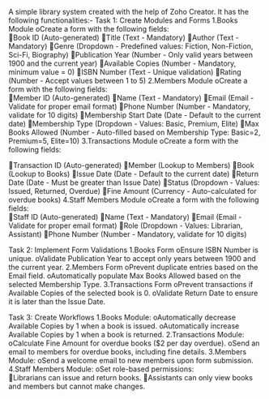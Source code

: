 A simple library system created with the help of Zoho Creator.
It has the following functionalities:-
Task 1: Create Modules and Forms 
1.Books Module 
oCreate a form with the following fields:  
Book ID (Auto-generated) 
Title (Text - Mandatory) 
Author (Text - Mandatory) 
Genre (Dropdown - Predefined values: Fiction, Non-Fiction, Sci-Fi, Biography) 
Publication Year (Number - Only valid years between 1900 and the current 
year) 
Available Copies (Number - Mandatory, minimum value = 0) 
ISBN Number (Text - Unique validation) 
Rating (Number - Accept values between 1 to 5) 
2.Members Module 
oCreate a form with the following fields:  
Member ID (Auto-generated) 
Name (Text - Mandatory) 
Email (Email - Validate for proper email format) 
Phone Number (Number - Mandatory, validate for 10 digits) 
Membership Start Date (Date - Default to the current date) 
Membership Type (Dropdown - Values: Basic, Premium, Elite) 
Max Books Allowed (Number - Auto-filled based on Membership Type: 
Basic=2, Premium=5, Elite=10) 
3.Transactions Module 
oCreate a form with the following fields:  
 
Transaction ID (Auto-generated) 
Member (Lookup to Members) 
Book (Lookup to Books) 
Issue Date (Date - Default to the current date) 
Return Date (Date - Must be greater than Issue Date) 
Status (Dropdown - Values: Issued, Returned, Overdue) 
Fine Amount (Currency - Auto-calculated for overdue books) 
4.Staff Members Module 
oCreate a form with the following fields:  
Staff ID (Auto-generated) 
Name (Text - Mandatory) 
Email (Email - Validate for proper email format) 
Role (Dropdown - Values: Librarian, Assistant) 
Phone Number (Number - Mandatory, validate for 10 digits) 
 
Task 2: Implement Form Validations 
1.Books Form 
oEnsure ISBN Number is unique. 
oValidate Publication Year to accept only years between 1900 and the current year. 
2.Members Form 
oPrevent duplicate entries based on the Email field. 
oAutomatically populate Max Books Allowed based on the selected Membership 
Type. 
3.Transactions Form 
oPrevent transactions if Available Copies of the selected book is 0. 
oValidate Return Date to ensure it is later than the Issue Date. 
 
Task 3: Create Workflows 
1.Books Module: 
oAutomatically decrease Available Copies by 1 when a book is issued. 
oAutomatically increase Available Copies by 1 when a book is returned. 
2.Transactions Module: 
oCalculate Fine Amount for overdue books ($2 per day overdue). 
oSend an email to members for overdue books, including fine details. 
3.Members Module: 
oSend a welcome email to new members upon form submission. 
4.Staff Members Module: 
oSet role-based permissions:  
Librarians can issue and return books. 
Assistants can only view books and members but cannot make changes.
